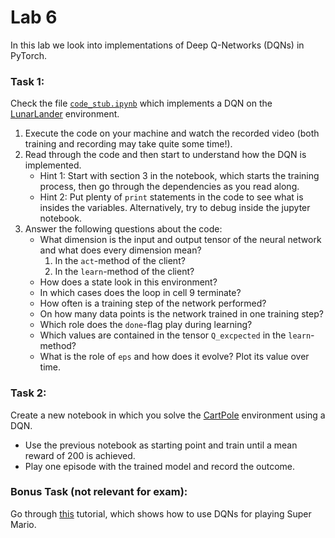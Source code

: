 # Lab 6

In this lab we look into implementations of Deep Q-Networks (DQNs) in PyTorch.

### Task 1:
Check the file [`code_stub.ipynb`](code_stub.ipynb)
which implements a DQN on the [LunarLander](https://gymnasium.farama.org/environments/box2d/lunar_lander/) environment.

1. Execute the code on your machine and watch the recorded video (both training and recording may take quite some time!).
2. Read through the code and then start to understand how the DQN is implemented.
    - Hint 1: Start with section 3 in the notebook, which starts the training process, then go through the dependencies as you read along.
    - Hint 2: Put plenty of `print` statements in the code to see what is insides the variables. Alternatively, try to debug inside the jupyter notebook.
3. Answer the following questions about the code:
    - What dimension is the input and output tensor of the neural network and what does every dimension mean?
        1. In the `act`-method of the client?
        2. In the `learn`-method of the client?
    - How does a state look in this environment?
    - In which cases does the loop in cell 9 terminate?
    - How often is a training step of the network performed?
    - On how many data points is the network trained in one training step?
    - Which role does the `done`-flag play during learning?
    - Which values are contained in the tensor `Q_excpected` in the `learn`-method?
    - What is the role of `eps` and how does it evolve? Plot its value over time.

### Task 2:
Create a new notebook in which you solve the [CartPole](https://gymnasium.farama.org/environments/classic_control/cart_pole/)
environment using a DQN.
- Use the previous notebook as starting point and train until a mean reward of 200 is achieved.
- Play one episode with the trained model and record the outcome.

### Bonus Task (not relevant for exam):
Go through [this](https://pytorch.org/tutorials/intermediate/mario_rl_tutorial.html) tutorial, which shows how to use DQNs for playing Super Mario.


